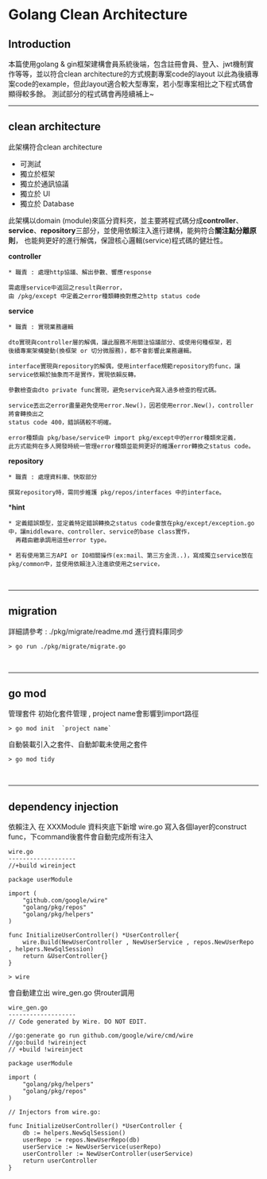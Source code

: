 # **Golang Clean Architecture**

## **Introduction**
本篇使用golang & gin框架建構會員系統後端，包含註冊會員、登入、jwt機制實作等等，並以符合clean architecture的方式規劃專案code的layout
以此為後續專案code的example，但此layout適合較大型專案，若小型專案相比之下程式碼會顯得較多餘。
測試部分的程式碼會再陸續補上~

---
## **clean architecture**

此架構符合clean architecture
* 可測試
* 獨立於框架
* 獨立於通訊協議
* 獨立於 UI
* 獨立於 Database
  
此架構以domain (module)來區分資料夾，並主要將程式碼分成**controller**、**service**、**repository**三部分，並使用依賴注入進行建構，能夠符合**關注點分離原則**，
也能夠更好的進行解偶，保證核心邏輯(service)程式碼的健壯性。

**controller**
```
* 職責 : 處理http協議、解出參數、響應response

需處理service中返回之result與error，
由 /pkg/except 中定義之error種類轉換對應之http status code
``` 

**service** 
```
* 職責 : 實現業務邏輯

dto實現與controller層的解偶，讓此服務不用關注協議部分、或使用何種框架，若
後續專案架構變動(換框架 or 切分微服務)，都不會影響此業務邏輯。

interface實現與repository的解偶，使用interface規範repository的func，讓service依賴於抽象而不是實作，實現依賴反轉。

參數檢查由dto private func實現，避免service內寫入過多檢查的程式碼。

service丟出之error盡量避免使用error.New()，因若使用error.New()，controller將會轉換出之
status code 400，錯誤碼較不明確。

error種類由 pkg/base/service中 import pkg/except中的error種類來定義，
此方式能夠在多人開發時統一管理error種類並能夠更好的維護error轉換之status code。
```

**repository**
```
* 職責 : 處理資料庫、快取部分

撰寫repository時，需同步維護 pkg/repos/interfaces 中的interface。
```

***hint**
```
* 定義錯誤類型，並定義特定錯誤轉換之status code會放在pkg/except/exception.go中，讓middleware、controller、service的base class實作，
  再藉由繼承調用這些error type。

* 若有使用第三方API or IO相關操作(ex:mail、第三方金流..)，寫成獨立service放在pkg/common中，並使用依賴注入注進欲使用之service，
```

<br>

---
## **migration**
詳細請參考 : ./pkg/migrate/readme.md
進行資料庫同步
```
> go run ./pkg/migrate/migrate.go
``` 

<br>

---
## **go mod**
管理套件
初始化套件管理 , project name會影響到import路徑
```
> go mod init  `project name`
```
自動裝載引入之套件、自動卸載未使用之套件
```
> go mod tidy
```

<br>

---
## dependency injection
依賴注入
在 XXXModule 資料夾底下新增 wire.go
寫入各個layer的construct func，下command後套件會自動完成所有注入
```
wire.go
-------------------
//+build wireinject

package userModule

import (
	"github.com/google/wire"
	"golang/pkg/repos"
	"golang/pkg/helpers"
)

func InitializeUserController() *UserController{
	wire.Build(NewUserController , NewUserService , repos.NewUserRepo , helpers.NewSqlSession)
	return &UserController{}
}
```

```
> wire
```

會自動建立出 wire_gen.go 供router調用
```
wire_gen.go
-------------------
// Code generated by Wire. DO NOT EDIT.

//go:generate go run github.com/google/wire/cmd/wire
//go:build !wireinject
// +build !wireinject

package userModule

import (
	"golang/pkg/helpers"
	"golang/pkg/repos"
)

// Injectors from wire.go:

func InitializeUserController() *UserController {
	db := helpers.NewSqlSession()
	userRepo := repos.NewUserRepo(db)
	userService := NewUserService(userRepo)
	userController := NewUserController(userService)
	return userController
}
```
